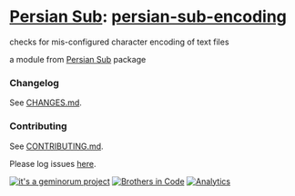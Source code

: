 # [Persian Sub](https://github.com/brothersincode/persian-sub): [persian-sub-encoding](https://www.npmjs.com/package/persian-sub-encoding)

checks for mis-configured character encoding of text files

a module from [Persian Sub](https://github.com/brothersincode/persian-sub) package

### Changelog
See [CHANGES.md](https://github.com/brothersincode/persian-sub/CHANGES.md).

### Contributing
See [CONTRIBUTING.md](https://github.com/brothersincode/persian-sub/CONTRIBUTING.md).

Please log issues [here](https://github.com/brothersincode/persian-sub/issues).

[![it's a geminorum project](http://img.shields.io/badge/it's_a-geminorum_project-lightgrey.svg?style=flat-square)](http://geminorum.ir/)
[![Brothers in Code](http://img.shields.io/badge/Brothers-in_Code-lightgrey.svg?style=flat-square)](https://github.com/brothersincode/)
[![Analytics](https://ga-beacon.appspot.com/UA-865830-4/persian-sub/persian-sub-encoding?pixel)](https://github.com/brothersincode/persian-sub)

